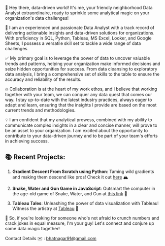 🎉 Hey there, data-driven world! It's me, your friendly neighborhood Data Analyst extraordinaire, ready to sprinkle some analytical magic on your organization's data challenges! 

💫 I am an experienced and passionate Data Analyst with a track record of delivering actionable insights and data-driven solutions for organizations. With proficiency in SQL, Python, Tableau, MS Excel, Looker, and Google Sheets, I possess a versatile skill set to tackle a wide range of data challenges.

✅ My primary goal is to leverage the power of data to uncover valuable trends and patterns, helping your organization make informed decisions and seize hidden opportunities for success. From data cleansing to exploratory data analysis, I bring a comprehensive set of skills to the table to ensure the accuracy and reliability of the results.

🔥 Collaboration is at the heart of my work ethos, and I believe that working together with your team, we can conquer any data quest that comes our way. I stay up-to-date with the latest industry practices, always eager to adapt and learn, ensuring that the insights I provide are based on the most current trends and methodologies.

💡 I am confident that my analytical prowess, combined with my ability to communicate complex insights in a clear and concise manner, will prove to be an asset to your organization. I am excited about the opportunity to contribute to your data-driven journey and to be part of your team's efforts in achieving success.

## 📚 Recent Projects:
1. **Gradient Descent From Scratch using Python**: Taming wild gradients and making them descend like pros! Check it out [here](https://bit.ly/3fwd7JD) 🏔️

2. **Snake, Water and Gun Game in JavaScript**: Outsmart the computer in the age-old game of Snake, Water, and Gun at [this link](https://github.com/dakshbhatnagar/JS_files/blob/main/snake_water_gun.js) 🐶

3. **Tableau Tales**: Unleashing the power of data visualization with Tableau! Witness the artistry at [Tableau](https://public.tableau.com/app/profile/daksh.bhatnagar) 🎨

🤝 So, if you're looking for someone who's not afraid to crunch numbers and crack jokes in equal measure, I'm your guy! Let's connect and conjure up some data magic together! 


Contact Details 
✉️ : bhatnagar91@gmail.com
